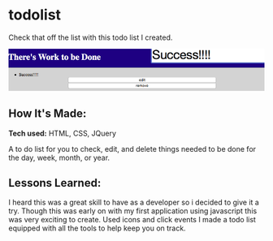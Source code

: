 # todolist
Check that off the list with this todo list I created.

![Check that off!](todo.png)

## How It's Made:

**Tech used:** HTML, CSS, JQuery

A to do list for you to check, edit, and delete things needed to be done for the day, week, month, or year.

## Lessons Learned:

I heard this was a great skill to have as a developer so i decided to give it a try. Though this was early on with my first application using javascript this was very exciting to create. Used icons and click events I made a todo list equipped with all the tools to help keep you on track.
